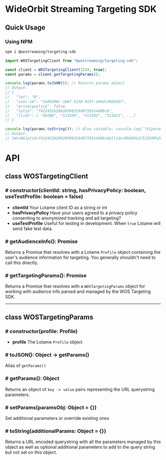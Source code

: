 # WideOrbit Streaming Targeting SDK

## Quick Usage

### Using NPM

```bash
npm i @wostreaming/targeting-sdk
```

```js
import WOSTargetingClient from "@wostreaming/targeting-sdk";

const client = WOSTargetingClient(1234, true);
const params = client.getTargetingParams();

console.log(params.toJSON()); // Returns params object
// Output:
// {
//   "lmt": "0",
//   "user-id": "5a08398c-1b8f-5230-919f-a94dc36bb5b7",
//   "privacypolicy": false,
//   "lptid": "f412452b20820396319d8f35b14d96cb",
//   "ltids": [ "99286", "513599", "513593", "513421", ...]
// }

console.log(params.toString()); // Also castable: console.log(`?${params}`)
// Output:
// lmt=0&lptid=f412452b20820396319d8f35b14d96cb&ltids=99286%2C513599%2C513593%2C513421&privacypolicy=false&user-id=5a08398c-1b8f-5230-919f-a94dc36bb5b7
```

# API

## **class** WOSTargetingClient

### # constructor(clientId: string, hasPrivacyPolicy: boolean, useTestProfile: boolean = false)

- **clientId** Your Lotame client ID as a string or int
- **hasPrivacyPolicy** Have your users agreed to a privacy policy consenting to anonymized tracking and ad targeting?
- **useTestProfile** Useful for testing in development. When `true` Lotame will send fake test data.

### # getAudienceInfo(): Promise<Profile>

Returns a Promise that resolves with a Lotame `Profile` object containing the user's audience information for targeting.
You generally shouldn't need to call this directly.

### # getTargetingParams(): Promise<WOSTargetingParams>

Returns a Promise that resolves with a `WOSTargetingParams` object for working with audience info parsed and managed by the WOS Targeting SDK.

---

## **class** WOSTargetingParams

### # constructor(profile: Profile)

- **profile** The Lotame `Profile` object

### # toJSON(): Object -> getParams()

Alias of `getParams()`

### # getParams(): Object

Returns an object of `key -> value` pairs representing the URL querystring parameters.

### # setParams(paramsObj: Object = {})

Set additional parameters or override existing ones

### # toString(additionalParams: Object = {})

Returns a URL encoded querystring with all the parameters managed by this object
as well as optional additional parameters to add to the query string but not set
on this object.
